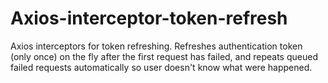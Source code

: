 # Axios-interceptor-token-refresh
Axios interceptors for token refreshing. Refreshes authentication token (only once) on the fly after the first request has failed, and repeats queued failed requests automatically so user doesn't know what were happened.
